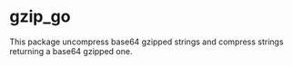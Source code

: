# gzip_go
This package uncompress base64 gzipped strings and compress strings returning a base64 gzipped one.
